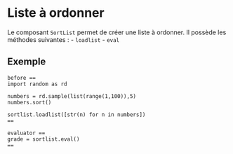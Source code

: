# Liste à ordonner

Le composant `SortList` permet de créer une liste à ordonner. Il possède les méthodes suivantes :
    - `loadlist`
    - `eval`

## Exemple

~~~
before ==
import random as rd

numbers = rd.sample(list(range(1,100)),5)
numbers.sort()

sortlist.loadlist([str(n) for n in numbers])
==
~~~

~~~
evaluator ==
grade = sortlist.eval()
==
~~~
